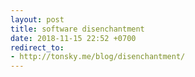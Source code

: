 ```yaml
---
layout: post
title: software disenchantment
date: 2018-11-15 22:52 +0700
redirect_to:
- http://tonsky.me/blog/disenchantment/
---
```

